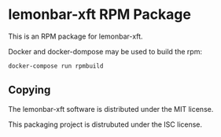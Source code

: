 # lemonbar-xft RPM Package

This is an RPM package for lemonbar-xft.

Docker and docker-dompose may be used to build the rpm:

	docker-compose run rpmbuild

## Copying

The lemonbar-xft software is distributed under the MIT license.

This packaging project is distrubuted under the ISC license.
